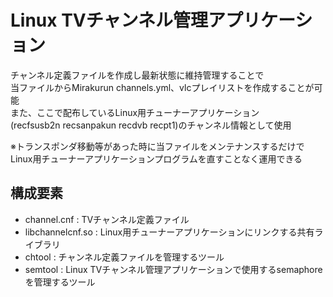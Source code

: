 # Linux TVチャンネル管理アプリケーション
チャンネル定義ファイルを作成し最新状態に維持管理することで  
当ファイルからMirakurun channels.yml、vlcプレイリストを作成することが可能  
また、ここで配布しているLinux用チューナーアプリケーション  
(recfsusb2n recsanpakun recdvb recpt1)のチャンネル情報として使用  

※トランスポンダ移動等があった時に当ファイルをメンテナンスするだけで  
Linux用チューナーアプリケーションプログラムを直すことなく運用できる  

## 構成要素
- channel.cnf       : TVチャンネル定義ファイル
- libchannelcnf.so  : Linux用チューナーアプリケーションにリンクする共有ライブラリ
- chtool            : チャンネル定義ファイルを管理するツール
- semtool           : Linux TVチャンネル管理アプリケーションで使用するsemaphoreを管理するツール
